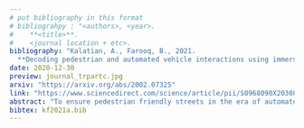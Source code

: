```yaml
---
# put bibliography in this format
# bibliograhpy : "<authors>, <year>.
#    **<title>**.
#    <journal location + etc>.
bibliography: "Kalatian, A., Farooq, B., 2021.
  **Decoding pedestrian and automated vehicle interactions using immersive virtual reality and interpretable deep learning**. Transportation Research Part C: Emerging Technologies." # surround Title with **<title>**
date: 2020-12-30
preview: journal_trpartc.jpg
arxiv: "https://arxiv.org/abs/2002.07325"
link: "https://www.sciencedirect.com/science/article/pii/S0968090X2030855X"
abstract: "To ensure pedestrian friendly streets in the era of automated vehicles, reassessment of current policies, practices, design, rules and regulations of urban areas is of importance. This study investigates pedestrian crossing behaviour, as an important element of urban dynamics that is expected to be affected by the presence of automated vehicles. For this purpose, an interpretable machine learning framework is proposed to explore factors affecting pedestrians' wait time before crossing mid-block crosswalks in the presence of automated vehicles. To collect rich behavioural data, we developed a dynamic and immersive virtual reality experiment, with 180 participants from a heterogeneous population in 4 different locations in the Greater Toronto Area (GTA). Pedestrian wait time behaviour is then analyzed using a data-driven Cox Proportional Hazards (CPH) model, in which the linear combination of the covariates is replaced by a flexible non-linear deep neural network. The proposed model achieved a 5% improvement in goodness of fit, but more importantly, enabled us to incorporate a richer set of covariates. A game theoretic based interpretability method is used to understand the contribution of different covariates to the time pedestrians wait before crossing. Results show that the presence of automated vehicles on roads, wider lane widths, high density on roads, limited sight distance, and lack of walking habits are the main contributing factors to longer wait times. Our study suggested that, to move towards pedestrian-friendly urban areas, national level educational programs for children, enhanced safety measures for seniors, promotion of active modes of transportation, and revised traffic rules and regulations should be considered."
bibtex: kf2021a.bib
---
```

